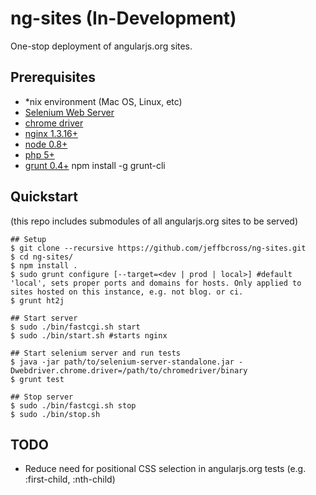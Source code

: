 # ng-sites (In-Development)
One-stop deployment of angularjs.org sites.

## Prerequisites

 * *nix environment (Mac OS, Linux, etc)
 * [Selenium Web Server](https://code.google.com/p/selenium/downloads/list)
 * [chrome driver](https://code.google.com/p/chromedriver/downloads/list)
 * [nginx 1.3.16+](http://nginx.org)
 * [node 0.8+](http://nodejs.org)
 * [php 5+](http://php.net/)
 * [grunt 0.4+](http://gruntjs.com) npm install -g grunt-cli

## Quickstart

(this repo includes submodules of all angularjs.org sites to be served)

    ## Setup
    $ git clone --recursive https://github.com/jeffbcross/ng-sites.git
    $ cd ng-sites/
    $ npm install .
    $ sudo grunt configure [--target=<dev | prod | local>] #default 'local', sets proper ports and domains for hosts. Only applied to sites hosted on this instance, e.g. not blog. or ci.
    $ grunt ht2j

    ## Start server
    $ sudo ./bin/fastcgi.sh start
    $ sudo ./bin/start.sh #starts nginx
    
    ## Start selenium server and run tests
    $ java -jar path/to/selenium-server-standalone.jar -Dwebdriver.chrome.driver=/path/to/chromedriver/binary
    $ grunt test

    ## Stop server
    $ sudo ./bin/fastcgi.sh stop
    $ sudo ./bin/stop.sh

## TODO

  * Reduce need for positional CSS selection in angularjs.org tests (e.g. :first-child, :nth-child)
